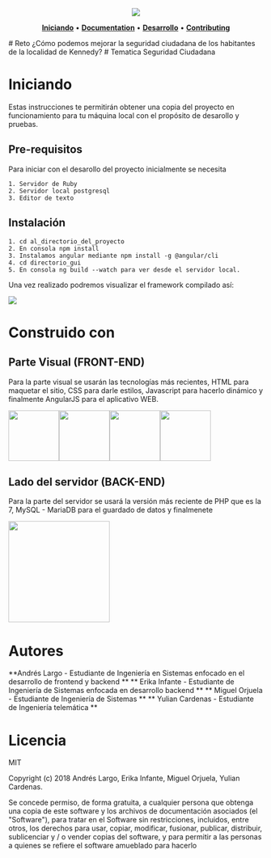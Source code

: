 <p align="center">
<img src ="http://andreslargo.com/wave.png" />
</p>
<p align="center">
  <a title="Iniciando" href="#Iniciando"><strong>Iniciando</strong></a>
  &#x2022;
  <a title="Documentación" href="https://github.com/TalentoBogotaFedesoft/ULIBRE-061-grupo-2/wiki"><strong>Documentation</strong></a>
  &#x2022;
  <a title="Desarrollo" href="https://github.com/TalentoBogotaFedesoft/ULIBRE-061-grupo-2/tree/backend"><strong>Desarrollo</strong></a>
  &#x2022;
  <a title="Contribución" href="https://github.com/TalentoBogotaFedesoft/ULIBRE-061-grupo-2/pulls"><strong>Contributing</strong></a>
</p>
# Reto
¿Cómo podemos mejorar la seguridad ciudadana de los habitantes
de la localidad de Kennedy?
# Tematica
Seguridad Ciudadana

# Iniciando 
Estas instrucciones te permitirán obtener una copia del proyecto en funcionamiento para tu máquina local con el 
propósito de desarollo y pruebas.

## Pre-requisitos
Para iniciar con el desarollo del proyecto inicialmente se necesita 
```
1. Servidor de Ruby
2. Servidor local postgresql
3. Editor de texto
```
## Instalación 
```
1. cd al_directorio_del_proyecto
2. En consola npm install
3. Instalamos angular mediante npm install -g @angular/cli
4. cd directorio_gui
5. En consola ng build --watch para ver desde el servidor local.
```
Una vez realizado podremos visualizar el framework compilado así:

![](http://andreslargo.com/sgc/img/asd.png)


# Construido con 
## Parte Visual (FRONT-END)
Para la parte visual se usarán las tecnologías más recientes, HTML para maquetar el sitio, CSS para darle estilos, Javascript para hacerlo dinámico y finalmente AngularJS para el aplicativo WEB.

<div style="display: flex">
  <img width = "100px" src ="https://cdn0.iconfinder.com/data/icons/HTML5/512/HTML_Logo.png" />
  <img width = "100px" src ="https://vignette.wikia.nocookie.net/howtoprogram/images/a/a9/CSS3.png/revision/latest?cb=20130422012035" />
  <img width = "100px" src ="http://2.bp.blogspot.com/-ybjEsh1Icu0/VqRBzF2lEGI/AAAAAAAAD7k/b0HnKNNbaNc/s640/javascript-logo.png" />
  <img width = "100px" src ="https://www.keencode.io/wp-content/uploads/2017/04/angular.png" />
</div>

## Lado del servidor (BACK-END)
Para la parte del servidor se usará la versión más reciente de PHP que es la 7, MySQL - MariaDB para el guardado de datos y finalmenete 
<div style="display: flex">
  <img width = "200px" src ="https://miro.medium.com/max/440/1*-oIlwIWlt0BDN4b5a9rRCQ.jpeg" />
</div>

# Autores
**Andrés Largo - Estudiante de Ingeniería en Sistemas enfocado en el desarrollo de frontend y backend **
** Erika Infante - Estudiante de Ingeniería de Sistemas enfocada en desarrollo backend **
** Miguel Orjuela - Estudiante de Ingeniería de Sistemas **
** Yulian Cardenas - Estudiante de Ingeniería telemática ** 

# Licencia
MIT

Copyright (c) 2018 Andrés Largo, Erika Infante, Miguel Orjuela, Yulian Cardenas.

Se concede permiso, de forma gratuita, a cualquier persona que obtenga una copia
de este software y los archivos de documentación asociados (el "Software"), para tratar
en el Software sin restricciones, incluidos, entre otros, los derechos
para usar, copiar, modificar, fusionar, publicar, distribuir, sublicenciar y / o vender
copias del software, y para permitir a las personas a quienes se refiere el software
amueblado para hacerlo
